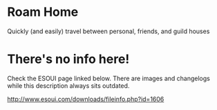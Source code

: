 # Roam Home
Quickly (and easily) travel between personal, friends, and guild houses

 # There's no info here!
Check the ESOUI page linked below. There are images and changelogs while this description always sits outdated.

http://www.esoui.com/downloads/fileinfo.php?id=1606
